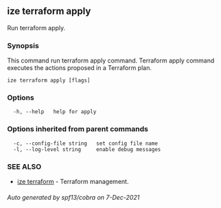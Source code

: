 ## ize terraform apply

Run terraform apply.

### Synopsis

This command run terraform apply command. Terraform apply
		command executes the actions proposed in a Terraform plan.

```
ize terraform apply [flags]
```

### Options

```
  -h, --help   help for apply
```

### Options inherited from parent commands

```
  -c, --config-file string   set config file name
  -l, --log-level string     enable debug messages
```

### SEE ALSO

* [ize terraform](ize_terraform.md)	 - Terraform management.

###### Auto generated by spf13/cobra on 7-Dec-2021
